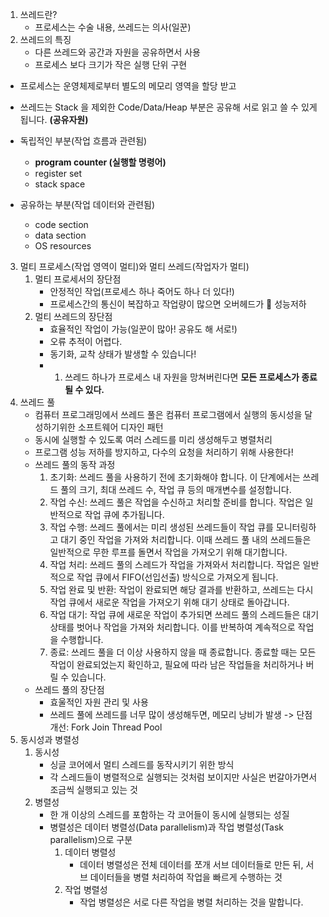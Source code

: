 
1. 쓰레드란? 
	- 프로세스는 수술 내용, 쓰레드는 의사(일꾼)
2. 쓰레드의 특징
	- 다른 쓰레드와 공간과 자원을 공유하면서 사용
	- 프로세스 보다 크기가 작은 실행 단위 구현
- 프로세스는 운영체제로부터 별도의 메모리 영역을 할당 받고
- 쓰레드는 Stack 을 제외한 Code/Data/Heap 부분은 공유해 서로 읽고 쓸 수 있게 됩니다. **(공유자원)**

- 독립적인 부분(작업 흐름과 관련됨)
	- **program counter (실행할 명령어)**
	- register set
	- stack space
 - 공유하는 부분(작업 데이터와 관련됨)
	- code section
	- data section
	- OS resources

3. 멀티 프로세스(작업 영역이 멀티)와 멀티 쓰레드(작업자가 멀티)
	1. 멀티 프로세서의 장단점
		- 안정적인 작업(프로세스 하나 죽어도 하나 더 있다!)
		- 프로세스간의 통신이 복잡하고 작업량이 많으면 오버헤드가 🔺 성능저하
	2. 멀티 쓰레드의 장단점
		- 효율적인 작업이 가능(일꾼이 많아! 공유도 해 서로!)
		- 오류 추적이 어렵다.
		- 동기화, 교착 상태가 발생할 수 있습니다!
		- 1. 쓰레드 하나가 프로세스 내 자원을 망쳐버린다면 **모든 프로세스가 종료될 수 있다.**
4. 쓰레드 풀
	- 컴퓨터 프로그래밍에서 쓰레드 풀은 컴퓨터 프로그램에서 실행의 동시성을 달성하기위한 소프트웨어 디자인 패턴
	- 동시에 실행할 수 있도록 여러 스레드를 미리 생성해두고 병렬처리
	- 프로그램 성능 저하를 방지하고, 다수의 요청을 처리하기 위해 사용한다!
	- 쓰레드 풀의 동작 과정
		1. 초기화: 쓰레드 풀을 사용하기 전에 초기화해야 합니다. 이 단계에서는 쓰레드 풀의 크기, 최대 쓰레드 수, 작업 큐 등의 매개변수를 설정합니다.
		2. 작업 수신: 쓰레드 풀은 작업을 수신하고 처리할 준비를 합니다. 작업은 일반적으로 작업 큐에 추가됩니다.
		3. 작업 수행: 쓰레드 풀에서는 미리 생성된 쓰레드들이 작업 큐를 모니터링하고 대기 중인 작업을 가져와 처리합니다. 이때 쓰레드 풀 내의 쓰레드들은 일반적으로 무한 루프를 돌면서 작업을 가져오기 위해 대기합니다.
		4. 작업 처리: 쓰레드 풀의 스레드가 작업을 가져와서 처리합니다. 작업은 일반적으로 작업 큐에서 FIFO(선입선출) 방식으로 가져오게 됩니다.
		5. 작업 완료 및 반환: 작업이 완료되면 해당 결과를 반환하고, 쓰레드는 다시 작업 큐에서 새로운 작업을 가져오기 위해 대기 상태로 돌아갑니다.
		6. 작업 대기: 작업 큐에 새로운 작업이 추가되면 쓰레드 풀의 스레드들은 대기 상태를 벗어나 작업을 가져와 처리합니다. 이를 반복하여 계속적으로 작업을 수행합니다.
		7. 종료: 쓰레드 풀을 더 이상 사용하지 않을 때 종료합니다. 종료할 때는 모든 작업이 완료되었는지 확인하고, 필요에 따라 남은 작업들을 처리하거나 버릴 수 있습니다.
	- 쓰레드 풀의 장단점
		- 효울적인 자원 관리 및 사용
		- 쓰레드 풀에 쓰레드를 너무 많이 생성해두면, 메모리 낭비가 발생 -> 단점 개선: Fork Join Thread Pool
5. 동시성과 병렬성
	1. 동시성
		- 싱글 코어에서 멀티 스레드를 동작시키기 위한 방식
		- 각 스레드들이 병렬적으로 실행되는 것처럼 보이지만 사실은 번갈아가면서 조금씩 실행되고 있는 것
	1. 병렬성
		- 한 개 이상의 스레드를 포함하는 각 코어들이 동시에 실행되는 성질
		- 병렬성은 데이터 병렬성(Data parallelism)과 작업 병렬성(Task parallelism)으로 구분
			1. 데이터 병렬성
				- 데이터 병렬성은 전체 데이터를 쪼개 서브 데이터들로 만든 뒤, 서브 데이터들을 병렬 처리하여 작업을 빠르게 수행하는 것
			2. 작업 병렬성
				- 작업 병렬성은 서로 다른 작업을 병렬 처리하는 것을 말합니다.


